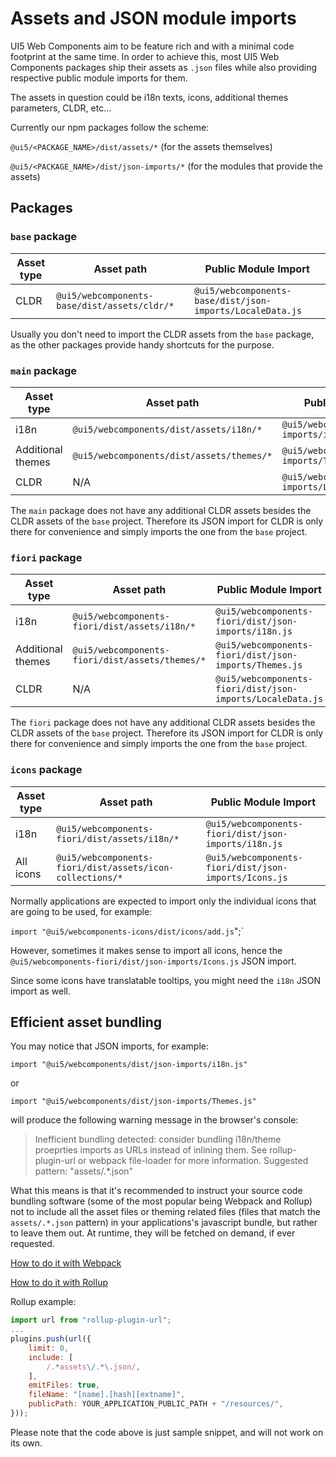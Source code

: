 # Assets and JSON module imports

UI5 Web Components aim to be feature rich and with a minimal code footprint at the same time. In order to achieve this, 
most UI5 Web Components packages ship their assets as `.json` files while also providing respective public module imports for them.

The assets in question could be i18n texts, icons, additional themes parameters, CLDR, etc...

Currently our npm packages follow the scheme:

`@ui5/<PACKAGE_NAME>/dist/assets/*`
(for the assets themselves)

`@ui5/<PACKAGE_NAME>/dist/json-imports/*`
(for the modules that provide the assets)

## Packages

### `base` package

Asset type | Asset path | Public Module Import
------|------------------|---
CLDR | `@ui5/webcomponents-base/dist/assets/cldr/*` | `@ui5/webcomponents-base/dist/json-imports/LocaleData.js`

Usually you don't need to import the CLDR assets from the `base` package, as the other packages provide handy shortcuts for the purpose.

### `main` package

Asset type | Asset path | Public Module Import
------|------------------|---
i18n | `@ui5/webcomponents/dist/assets/i18n/*` | `@ui5/webcomponents/dist/json-imports/i18n.js`
Additional themes | `@ui5/webcomponents/dist/assets/themes/*` | `@ui5/webcomponents/dist/json-imports/Themes.js`
CLDR | N/A | `@ui5/webcomponents/dist/json-imports/LocaleData.js`

The `main` package does not have any additional CLDR assets besides the CLDR assets of the `base` project.
Therefore its JSON import for CLDR is only there for convenience and simply imports the one from the `base` project.

### `fiori` package

Asset type | Asset path | Public Module Import
------|------------------|---
i18n | `@ui5/webcomponents-fiori/dist/assets/i18n/*` | `@ui5/webcomponents-fiori/dist/json-imports/i18n.js`
Additional themes | `@ui5/webcomponents-fiori/dist/assets/themes/*` | `@ui5/webcomponents-fiori/dist/json-imports/Themes.js`
CLDR | N/A | `@ui5/webcomponents-fiori/dist/json-imports/LocaleData.js`

The `fiori` package does not have any additional CLDR assets besides the CLDR assets of the `base` project.
Therefore its JSON import for CLDR is only there for convenience and simply imports the one from the `base` project.

### `icons` package

Asset type | Asset path | Public Module Import
------|------------------|---
i18n | `@ui5/webcomponents-fiori/dist/assets/i18n/*` | `@ui5/webcomponents-fiori/dist/json-imports/i18n.js`
All icons | `@ui5/webcomponents-fiori/dist/assets/icon-collections/*` | `@ui5/webcomponents-fiori/dist/json-imports/Icons.js`

Normally applications are expected to import only the individual icons that are going to be used, for example:

`import "@ui5/webcomponents-icons/dist/icons/add.js`";`

However, sometimes it makes sense to import all icons, hence the `@ui5/webcomponents-fiori/dist/json-imports/Icons.js` JSON import.

Since some icons have translatable tooltips, you might need the `i18n` JSON import as well.

## Efficient asset bundling

You may notice that JSON imports, for example:

`import "@ui5/webcomponents/dist/json-imports/i18n.js"`

or
 
`import "@ui5/webcomponents/dist/json-imports/Themes.js"` 
 
 will produce the following warning message in the browser's console:
> Inefficient bundling detected: consider bundling i18n/theme proeprties imports as URLs instead of inlining them.
> See rollup-plugin-url or webpack file-loader for more information.
> Suggested pattern: "assets\/.*\.json"

What this means is that it's recommended to instruct your source code bundling software
(some of the most popular being Webpack and Rollup) not to include all the asset files or theming related files
(files that match the <code>assets\/.*\.json</code> pattern) in your applications's javascript bundle,
but rather to leave them out. At runtime, they will be fetched on demand, if ever requested.

[How to do it with Webpack](https://github.com/webpack-contrib/file-loader)

[How to do it with Rollup](https://github.com/rollup/rollup-plugin-url)

Rollup example:

```js
import url from "rollup-plugin-url";
...
plugins.push(url({
	limit: 0,
	include: [
		/.*assets\/.*\.json/,
	],
	emitFiles: true,
	fileName: "[name].[hash][extname]",
	publicPath: YOUR_APPLICATION_PUBLIC_PATH + "/resources/",
}));
```

Please note that the code above is just sample snippet, and will not work on its own.
